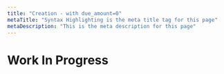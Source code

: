 ```yaml
---
title: "Creation - with due_amount=0"
metaTitle: "Syntax Highlighting is the meta title tag for this page"
metaDescription: "This is the meta description for this page"
---
```

# Work In Progress
